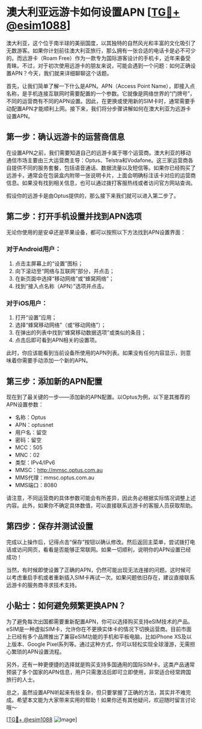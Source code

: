 # 澳大利亚远游卡如何设置APN [[TG💪+ @esim1088](https://t.me/s/esim1088)]

澳大利亚，这个位于南半球的美丽国度，以其独特的自然风光和丰富的文化吸引了无数游客。如果你计划前往澳大利亚旅行，那么拥有一张合适的电话卡是必不可少的。而远游卡（Roam Free）作为一款专为国际游客设计的手机卡，近年来备受青睐。不过，对于初次使用远游卡的朋友来说，可能会遇到一个问题：如何正确设置APN？今天，我们就来详细聊聊这个话题。

首先，让我们简单了解一下什么是APN。APN（Access Point Name），即接入点名称，是手机连接互联网时需要配置的一个参数。它就像是网络世界的“门牌号”，不同的运营商有不同的APN设置。因此，在更换或使用新的SIM卡时，通常需要手动配置APN才能顺利上网。接下来，我们将分步骤讲解如何在澳大利亚为远游卡设置APN。

## 第一步：确认远游卡的运营商信息

在设置APN之前，我们需要知道自己的远游卡属于哪个运营商。澳大利亚的移动通信市场主要由三大运营商主导：Optus、Telstra和Vodafone。这三家运营商各自提供不同的服务套餐，包括语音通话、数据流量以及短信等。如果你已经购买了远游卡，通常会在包装盒内附带一张说明卡片，上面会明确标注该卡对应的运营商信息。如果没有找到相关信息，也可以通过拨打客服热线或者访问官方网站查询。

假设你的远游卡是由Optus提供的，那么接下来我们就可以进入第二步了。

## 第二步：打开手机设置并找到APN选项

无论你使用的是安卓还是苹果设备，都可以按照以下方法找到APN设置界面：

### 对于Android用户：
1. 点击主屏幕上的“设置”图标；
2. 向下滚动至“网络与互联网”部分，并点击；
3. 在新页面中选择“移动网络”或“蜂窝网络”；
4. 找到“接入点名称（APN）”选项并点击。

### 对于iOS用户：
1. 打开“设置”应用；
2. 选择“蜂窝移动网络”（或“移动网络”）；
3. 在弹出的列表中找到“蜂窝移动数据选项”或类似的条目；
4. 点击后即可看到APN相关的设置项。

此时，你应该能看到当前设备所使用的APN列表。如果没有任何内容显示，则意味着你需要手动添加一个新的APN。

## 第三步：添加新的APN配置

现在到了最关键的一步——添加新的APN配置。以Optus为例，以下是其推荐的APN设置参数：

- 名称：Optus
- APN：optusnet
- 用户名：留空
- 密码：留空
- MCC：505
- MNC：02
- 类型：IPv4/IPv6
- MMSC：http://mmsc.optus.com.au
- MMS代理：mmsc.optus.com.au
- MMS端口：8080

请注意，不同运营商的具体参数可能会有所差异，因此务必根据实际情况调整上述内容。此外，如果你不确定具体数值，可以直接联系远游卡的客服人员获取帮助。

## 第四步：保存并测试设置

完成以上操作后，记得点击“保存”按钮以确认修改。然后返回主菜单，尝试拨打电话或访问网页，看看是否能够正常联网。如果一切顺利，说明你的APN设置已经成功！

当然，有时候即使设置了正确的APN，仍然可能出现无法连接的问题。这时候可以考虑重启手机或者重新插入SIM卡再试一次。如果问题依旧存在，建议直接联系远游卡的服务商寻求技术支持。

## 小贴士：如何避免频繁更换APN？

为了避免每次出国都需要重新配置APN，你可以选择购买支持eSIM技术的产品。eSIM是一种虚拟SIM卡，允许你在不更换实体卡的情况下切换运营商。目前市面上已经有多个品牌推出了兼容eSIM功能的手机和平板电脑，比如iPhone XS及以上版本、Google Pixel系列等。通过这种方式，你可以轻松实现全球漫游，无需担心繁琐的APN设置流程。

另外，还有一种更便捷的选择就是购买支持多国通用的国际SIM卡。这类产品通常预装了多个国家的APN信息，用户只需激活后即可立即使用，非常适合经常跨国旅行的人士。

总之，虽然设置APN听起来有些复杂，但只要掌握了正确的方法，其实并不难完成。希望本文能为大家带来实用的帮助！如果你还有其他疑问，欢迎随时留言讨论哦～

[[TG💪+ @esim1088](https://t.me/s/esim1088) ![Image](https://i.postimg.cc/4NQfJmqS/Snipaste-2025-05-13-00-14-12.png)]